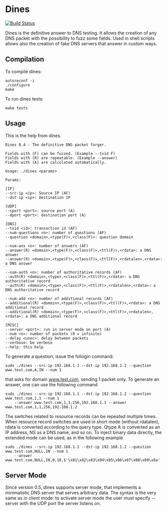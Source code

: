 Dines
=====

[![Build Status](https://travis-ci.org/crondaemon/dines.png)](https://travis-ci.org/crondaemon/dines)

Dines is the definitive answer to DNS testing. It allows the creation of any DNS packet with the possibility to fuzz some fields. Used in shell scripts allows also the creation of fake DNS servers that answer in custom ways.

Compilation
-----------
To compile dines:

    autoreconf -i
    ./configure
    make

To run dines tests:

    make tests

Usage
-----

This is the help from dines.


    Dines 0.4 - The definitive DNS packet forger.

    Fields with (F) can be fuzzed. (Example --txid F)
    Fields with (R) are repeatable. (Example --answer)
    Fields with (A) are calculated automatically.

    Usage: ./dines <params>

    Params:

    [IP]
    --src-ip <ip>: Source IP (AF)
    --dst-ip <ip>: Destination IP

    [UDP]
    --sport <port>: source port (A)
    --dport <port>: destination port (A)

    [DNS]
    --txid <id>: transaction id (AF)
    --num-questions <n>: number of questions (AF)
    --question <domain>,<type(F)>,<class(F)>: question domain

    --num-ans <n>: number of answers (AF)
    --answer(R) <domain>,<type(F)>,<class(F)>,<ttl(F)>,<rdata>: a DNS answer
    --answer(R) <domain>,<type(F)>,<class(F)>,<ttl(F)>,<rdatalen>,<rdata>: a DNS answer

    --num-auth <n>: number of authoritative records (AF)
    --auth(R) <domain>,<type>,<class(F)>,<ttl(F)>,<rdata>: a DNS authoritative record
    --auth(R) <domain>,<type>,<class(F)>,<ttl(F)>,<rdatalen>,<rdata>: a DNS authoritative record

    --num-add <n>: number of additional records (AF)
    --additional(R) <domain>,<type(F)>,<class(F)>,<ttl(F)>,<rdata>: a DNS additional record
    --additional(R) <domain>,<type(F)>,<class(F)>,<ttl(F)>,<rdatalen>,<rdata>: a DNS additional record

    [MISC]
    --server <port>: run in server mode on port (A)
    --num <n>: number of packets (0 = infinite)
    --delay <usec>: delay between packets
    --verbose: be verbose
    --help: this help

To generate a question, issue the follogin command:

    sudo ./dines --src-ip 192.168.1.1 --dst-ip 192.168.1.2 --question www.test.com,A,IN --num 1

that asks for domain www.test.com, sending 1 packet only. To generate an answer, one can use the following
command

    sudo ./dines --src-ip 192.168.1.1 --dst-ip 192.168.1.2 --question www.test.com,1,1 --num 1
        --answer www.test.com,1,1,256,192.168.1.1 --answer www.test.com,1,1,256,192.168.1.2

The switches related to resource records can be repeated multiple times. When resource record switches are used
in short mode (without rdatalen), rdata is converted according to the query type. Qtype A is converted
as an IP address, NS as a DNS name, and so on. To inject binary data directly, the extended mode can be used,
as in the following example

    sudo ./dines --src-ip 192.168.1.1 --dst-ip 192.168.1.2 --question www.test.com,NULL,IN --num 1
        --answer www.test.com,NULL,IN,0,10,$'\x01\x02\x03\x04\x05\x06\x07\x08\x09\x0a'

Server Mode
-----------
Since version 0.5, dines supports server mode, that implements a minimalistic DNS server that serves arbitrary
data. The syntax is the very same as in client mode: to activate server mode the user must specify --server
with the UDP port the server listens on.
